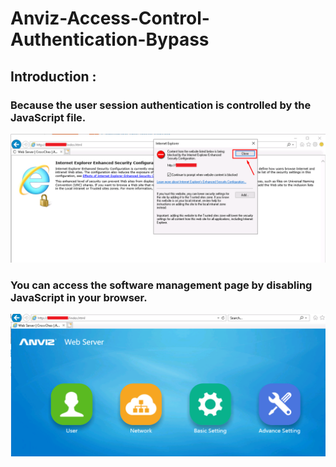 # Anviz-Access-Control-Authentication-Bypass


## Introduction :
### Because the user session authentication is controlled by the JavaScript file.
![alt text](https://github.com/pinpinsec/Anviz-Access-Control-Authentication-Bypass/blob/main/bypass1.png)

### You can access the software management page by disabling JavaScript in your browser.
![alt text](https://github.com/pinpinsec/Anviz-Access-Control-Authentication-Bypass/blob/main/bypass2.png)
